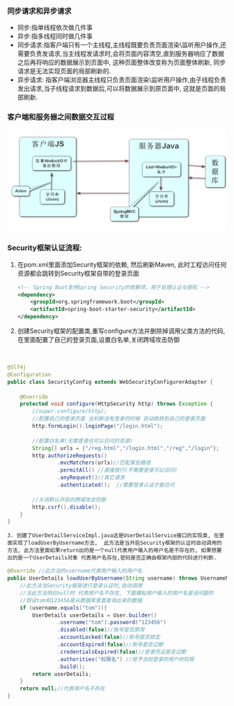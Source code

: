 ### 同步请求和异步请求

- 同步:指单线程依次做几件事 
- 异步:指多线程同时做几件事 
- 同步请求:指客户端只有一个主线程,主线程既要负责页面渲染\监听用户操作,还需要负责发请求,当主线程发请求时,会将页面内容清空,直到服务器响应了数据之后再将响应的数据展示到页面中, 这种页面整体改变称为页面整体刷新, 同步请求是无法实现页面的局部刷新的.
- 异步请求: 指客户端浏览器主线程只负责页面渲染\监听用户操作,由子线程负责发出请求,当子线程请求到数据后,可以将数据展示到原页面中, 这就是页面的局部刷新.



### 客户端和服务器之间数据交互过程

![image-20230710153855450](images/image-20230710153855450.png)



### Security框架认证流程:

1. 在pom.xml里面添加Security框架的依赖, 然后刷新Maven, 此时工程访问任何资源都会跳转到Security框架自带的登录页面

   ```xml
   <!-- Spring Boot支持Spring Security的依赖项，用于处理认证与授权 -->
   <dependency>
       <groupId>org.springframework.boot</groupId>
       <artifactId>spring-boot-starter-security</artifactId>
   </dependency>
   ```

2. 创建Security框架的配置类,重写configure方法并删除掉调用父类方法的代码, 在里面配置了自己的登录页面,设置白名单,关闭跨域攻击防御 

​		

```java
@Slf4j
@Configuration
public class SecurityConfig extends WebSecurityConfigurerAdapter {

    @Override
    protected void configure(HttpSecurity http) throws Exception {
        //super.configure(http);
        //配置自己的登录页面 当判断没有登录的时候 自动跳转到自己的登录页面
        http.formLogin().loginPage("/login.html");

        //配置白名单(无需登录也可以访问的资源)
        String[] urls = {"/reg.html","/login.html","/reg","/login"};
        http.authorizeRequests()
                .mvcMatchers(urls)//匹配某些路径
                .permitAll() //直接放行(不需要登录可以访问)
                .anyRequest()//其它请求
                .authenticated();  //需要登录认证才能访问

        //关闭默认开启的跨域攻击防御
        http.csrf().disable();
    }
}
```

	3. 创建了UserDetailServiceImpl.java这是UserDetailService接口的实现类, 在里面实现了loadUserByUsername方法,  此方法是当开启Security框架的认证时自动调用的方法, 此方法里面如果return出的是一个null代表用户输入的用户名是不存在的, 如果想要出的是一个UserDetails对象 代表用户名存在,密码是否正确由框架内部的代码进行判断.

```java
@Override //此方法的username代表用户输入的用户名
public UserDetails loadUserByUsername(String username) throws UsernameNotFoundException {
    //此方法当Security框架进行登录认证时,自动调用
    //当此方法响应null时 代表用户名不存在, 下面模拟用户输入的用户名是没问题的
    //假设tom和123456是从数据库里面查询出来的数据
    if (username.equals("tom")){
        UserDetails userDetails = User.builder()
                .username("tom").password("123456")
                .disabled(false)//账号是否禁用
                .accountLocked(false)//账号是否锁定
                .accountExpired(false)//账号是否过期
                .credentialsExpired(false)//登录凭证是否过期
                .authorities("权限名") //授予当前登录的用户的权限
                .build();
        return userDetails;
    }
    return null;//代表用户名不存在
}
```